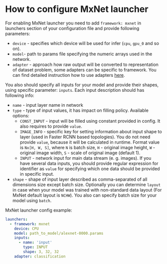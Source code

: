 # How to configure MxNet launcher

For enabling MxNet launcher you need to add `framework: mxnet` in launchers section of your configuration file and provide following parameters:

* `device` - specifies which device will be used for infer (`cpu`, `gpu_0` and so on).
* `model`- path to params file specifying the numeric arrays used in the network.
* `adapter` - approach how raw output will be converted to representation of dataset problem, some adapters can be specific to framework. You can find detailed instruction how to use adapters [here](../adapters/README.md).

You also should specify all inputs for your model and provide their shapes, using specific parameter: `inputs`.
Each input description should has following info:
  * `name` - input layer name in network
  * `type` - type of input values, it has impact on filling policy. Available options:
    * `CONST_INPUT` - input will be filled using constant provided in config. It also requires to provide `value`.
    * `IMAGE_INFO` - specific key for setting information about input shape to layer (used in Faster RCNN based topologies). You do not need provide `value`, because it will be calculated in runtime. Format value is `Nx[H, W, S]`, where `N` is batch size, `H` - original image height, `W` - original image width, `S` - scale of original image (default 1).
    * `INPUT` - network input for main data stream (e. g. images). If you have several data inputs, you should provide regular expression for identifier as `value` for specifying which one data should be provided in specific input.
  * `shape` - shape of input layer described as comma-separated of all dimensions size except batch size. 
    Optionally you can determine `layout` in case when your model was trained with non-standard data layout (For MxNet default layout is `NCHW`).
You also can specify batch size for your model using `batch`.

MxNet launcher config example:

```yml
launchers:
  - framework: mxnet
    device: CPU
    model: path_to_model/alexnet-0000.params
    inputs:
      - name: 'input'
        type: INPUT
        shape: 3, 32, 32
    adapter: classification
```
